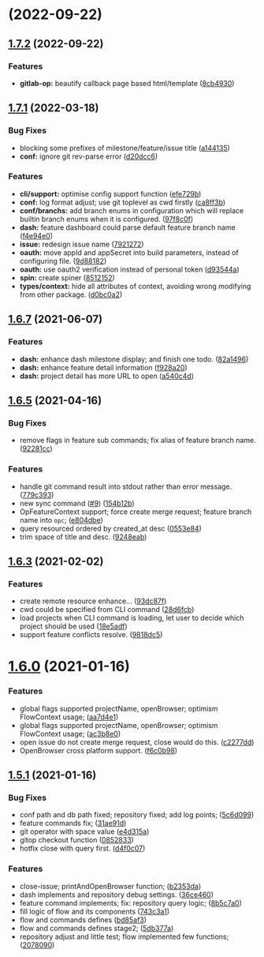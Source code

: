 # [](https://github.com/yeqown/gitlab-flow/compare/v1.7.2...v) (2022-09-22)



## [1.7.2](https://github.com/yeqown/gitlab-flow/compare/v1.7.1...v1.7.2) (2022-09-22)


### Features

* **gitlab-op:** beautify callback page based html/template ([8cb4930](https://github.com/yeqown/gitlab-flow/commit/8cb49305aebc3f5cfe6942a9f423441deba38cfd))



## [1.7.1](https://github.com/yeqown/gitlab-flow/compare/v1.7.0...v1.7.1) (2022-03-18)


### Bug Fixes

* blocking some prefixes of milestone/feature/issue title ([a144135](https://github.com/yeqown/gitlab-flow/commit/a144135ac41720cacc6bdf36877f6613e75ccd7b))
* **conf:** ignore git rev-parse error ([d20dcc6](https://github.com/yeqown/gitlab-flow/commit/d20dcc64e16e2cb3d40d710732a5911731a75dd0))


### Features

* **cli/support:** optimise config support function ([efe729b](https://github.com/yeqown/gitlab-flow/commit/efe729bec04b9bf11955a6a4df26b63187c9bf5f))
* **conf:** log format adjust; use git toplevel as cwd firstly ([ca8ff3b](https://github.com/yeqown/gitlab-flow/commit/ca8ff3bb094b3a274fb5fe90814122897cafc7ab))
* **conf/branchs:** add branch enums in configuration which will replace builtin branch enums when it is configured. ([97f8c0f](https://github.com/yeqown/gitlab-flow/commit/97f8c0f4c4c487c3b642f8dfc8dbce8557fabe75))
* **dash:** feature dashboard could parse default feature branch name ([f4e94e0](https://github.com/yeqown/gitlab-flow/commit/f4e94e00c1de35a5d2d0ffc681a837f89cdb9b54))
* **issue:** redesign issue name ([7921272](https://github.com/yeqown/gitlab-flow/commit/79212729a96280351b4d5c6e7d31f82d103837a5))
* **oauth:** move appId and appSecret into build parameters, instead of configuring file. ([9d88182](https://github.com/yeqown/gitlab-flow/commit/9d88182ebfcfc5821209285bb390f704d799931b))
* **oauth:** use oauth2 verification instead of personal token ([d93544a](https://github.com/yeqown/gitlab-flow/commit/d93544ac4f4b4a36b1f991337750d4feb16e98f6))
* **spin:** create spiner ([8512152](https://github.com/yeqown/gitlab-flow/commit/85121522e4d0c30339f0a6ddd2b92aee19448925))
* **types/context:** hide all attributes of context, avoiding wrong modifying from other package. ([d0bc0a2](https://github.com/yeqown/gitlab-flow/commit/d0bc0a2ae7f042833aed88e10265395ca704f3aa))



## [1.6.7](https://github.com/yeqown/gitlab-flow/compare/v1.6.6...v1.6.7) (2021-06-07)


### Features

* **dash:** enhance dash milestone display; and finish one todo. ([82a1496](https://github.com/yeqown/gitlab-flow/commit/82a1496c4593916330e96bd29d651da8f0c3e198))
* **dash:** enhance feature detail information ([f928a20](https://github.com/yeqown/gitlab-flow/commit/f928a20f0859d9980687ca39618fb191a08d7a2d))
* **dash:** project detail has more URL to open ([a540c4d](https://github.com/yeqown/gitlab-flow/commit/a540c4d56ffaf3b482682c47a2e44eb23b61052f))



## [1.6.5](https://github.com/yeqown/gitlab-flow/compare/v1.6.4...v1.6.5) (2021-04-16)


### Bug Fixes

* remove flags in feature sub commands; fix alias of feature branch name. ([92281cc](https://github.com/yeqown/gitlab-flow/commit/92281ccfa626f01a06312d88334c47ce79aae9d7))


### Features

* handle git command result into stdout rather than error message. ([779c393](https://github.com/yeqown/gitlab-flow/commit/779c393152955f06d38989334152a3b7fcaec6c3))
* new sync command ([#9](https://github.com/yeqown/gitlab-flow/issues/9)) ([154b12b](https://github.com/yeqown/gitlab-flow/commit/154b12bc6618b4c18a0e9fdfc03e1c283d003ba2))
* OpFeatureContext support; force create merge request; feature branch name into `opc`; ([e804dbe](https://github.com/yeqown/gitlab-flow/commit/e804dbe050fbd2b75012f1071168639d9fd151bd))
* query resourced ordered by created_at desc ([0553e84](https://github.com/yeqown/gitlab-flow/commit/0553e84ed8c9737b795a5f639211939e27ebda39))
* trim space of title and desc. ([9248eab](https://github.com/yeqown/gitlab-flow/commit/9248eab380d64f14ad9fec8aafbe3146483ed0ac))



## [1.6.3](https://github.com/yeqown/gitlab-flow/compare/v1.6.2...v1.6.3) (2021-02-02)


### Features

* create remote resource enhance... ([93dc87f](https://github.com/yeqown/gitlab-flow/commit/93dc87f3d8be98b5305318d0c04de766df650fbd))
* cwd could be specified from CLI command ([28d6fcb](https://github.com/yeqown/gitlab-flow/commit/28d6fcbb6cd238be600d51217cf5bda2c9925210))
* load projects when CLI command is loading, let user to decide which project should be used ([18e5adf](https://github.com/yeqown/gitlab-flow/commit/18e5adf0a17932fe75e73613fcc0d660db65f923))
* support feature conflicts resolve. ([9818dc5](https://github.com/yeqown/gitlab-flow/commit/9818dc5dd572044e0bf86847bcddb64f4595a3b1))



# [1.6.0](https://github.com/yeqown/gitlab-flow/compare/v1.5.1...v1.6.0) (2021-01-16)


### Features

* global flags supported projectName, openBrowser; optimism FlowContext usage; ([aa7d4e1](https://github.com/yeqown/gitlab-flow/commit/aa7d4e16852f73b988c3108e55efec7472acaa7c))
* global flags supported projectName, openBrowser; optimism FlowContext usage; ([ac3b8e0](https://github.com/yeqown/gitlab-flow/commit/ac3b8e054452c7bc41eb94ee9b9b36a866eea081))
* open issue do not create merge request, close would do this. ([c2277dd](https://github.com/yeqown/gitlab-flow/commit/c2277ddf955bed5dfca3742befcf7bd1792858dc))
* OpenBrowser cross platform support. ([f6c0b98](https://github.com/yeqown/gitlab-flow/commit/f6c0b98edc825b07874d47c02c83fffeabcf9be0))



## [1.5.1](https://github.com/yeqown/gitlab-flow/compare/743c3a12f45077ccad9166aa095dd77fc8218635...v1.5.1) (2021-01-16)


### Bug Fixes

* conf path and db path fixed; repository fixed; add log points; ([5c6d099](https://github.com/yeqown/gitlab-flow/commit/5c6d0996d926834c7f9c8e0ece4231a13b16e60b))
* feature commands fix; ([31ae91d](https://github.com/yeqown/gitlab-flow/commit/31ae91dc121c50eaf8a8536641a8ddc13812a952))
* git operator with space value ([e4d315a](https://github.com/yeqown/gitlab-flow/commit/e4d315a41e91d2c81ba487a5310cb67736464038))
* gitop checkout function ([0852833](https://github.com/yeqown/gitlab-flow/commit/08528331c9a7506407122a8748c26857ac8fe7fc))
* hotfix close with query first. ([d4f0c07](https://github.com/yeqown/gitlab-flow/commit/d4f0c0771ecf19dea4b4f5261b1c3ebfc2439c3c))


### Features

* close-issue; printAndOpenBrowser function; ([b2353da](https://github.com/yeqown/gitlab-flow/commit/b2353da5088247ab52f895c6f2d68a45bf3afca0))
* dash implements and repository debug settings. ([36ce460](https://github.com/yeqown/gitlab-flow/commit/36ce460018c6d9dc938d4254b7cf579a2289997a))
* feature command implements; fix: repository query logic; ([8b5c7a0](https://github.com/yeqown/gitlab-flow/commit/8b5c7a000ddf1aa57dc27ae964a6bc67f54703d7))
* fill logic of flow and its components ([743c3a1](https://github.com/yeqown/gitlab-flow/commit/743c3a12f45077ccad9166aa095dd77fc8218635))
* flow and commands defines ([bd85af3](https://github.com/yeqown/gitlab-flow/commit/bd85af3f81211733d08f9f85249dc8ca468f329f))
* flow and commands defines stage2; ([5db377a](https://github.com/yeqown/gitlab-flow/commit/5db377a66118bc1d9bcb283425d4687ce2e7c874))
* repository adjust and little test; flow implemented few functions; ([2078090](https://github.com/yeqown/gitlab-flow/commit/207809048a2a147f8601d0a9f80e271f70faea4f))



